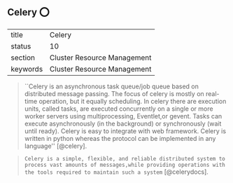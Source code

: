 ## Celery :o:


|          |                             |
| -------- | --------------------------- |
| title    | Celery                      | 
| status   | 10                          |
| section  | Cluster Resource Management |
| keywords | Cluster Resource Management |





> ``Celery is an asynchronous task queue/job queue based on
> distributed message passing.  The focus of celery is mostly on
> real-time operation, but it equally scheduling.  In celery there are
> execution units, called tasks, are executed concurrently on a single
> or more worker servers using multiprocessing, Eventlet,or gevent.
> Tasks can execute asynchronously (in the background) or
> synchronously (wait until ready).  Celery is easy to integrate with
> web framework. Celery is written in python whereas the protocol can
> be implemented in any language'' [@celery].



> ``Celery is a simple, flexible, and reliable distributed system to
> process vast amounts of messages,while providing operations with the
> tools required to maintain such a system`` [@celerydocs].



     

